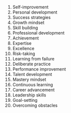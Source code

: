 1. Self-improvement
2. Personal development
3. Success strategies
4. Growth mindset
5. Skill building
6. Professional development
7. Achievement
8. Expertise
9. Excellence
10. Risk-taking
11. Learning from failure
12. Deliberate practice
13. Performance improvement
14. Talent development
15. Mastery mindset
16. Continuous learning
17. Career advancement
18. Leadership skills
19. Goal-setting
20. Overcoming obstacles
